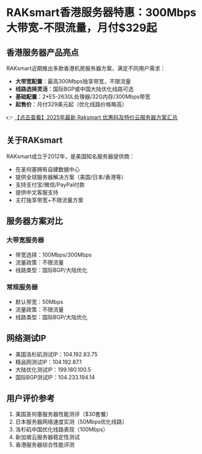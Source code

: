 # RAKsmart香港服务器特惠：300Mbps大带宽-不限流量，月付$329起

## 香港服务器产品亮点

RAKsmart近期推出多款香港机房服务器方案，满足不同用户需求：

- **大带宽配置**：最高300Mbps独享带宽，不限流量
- **线路选择灵活**：国际BGP或中国大陆优化线路可选
- **基础配置**：2*E5-2630L处理器/32G内存/300Mbps带宽
- **起售价**：月付329美元起（优化线路价格略高）

👉 [【点击查看】2025年最新 Raksmart 优惠码及特价云服务器方案汇总](https://bit.ly/raksmart)

## 关于RAKsmart

RAKsmart成立于2012年，是美国知名服务器提供商：

- 在圣何塞拥有自建数据中心
- 提供全球服务器解决方案（美国/日本/香港等）
- 支持支付宝/微信/PayPal付款
- 提供中文客服支持
- 主打独享带宽+不限流量方案

## 服务器方案对比

### 大带宽服务器
- 带宽选择：100Mbps/300Mbps
- 流量政策：不限流量
- 线路类型：国际BGP/大陆优化

### 常规服务器
- 默认带宽：50Mbps
- 流量政策：不限流量
- 线路类型：国际BGP/大陆优化

## 网络测试IP
- 美国洛杉矶测试IP：104.192.83.75
- 精品网测试IP：104.192.87.1
- 大陆优化测试IP：199.180.100.5
- 国际BGP测试IP：104.233.194.14

## 用户评价参考
1. 美国圣何塞服务器性能测评（$30套餐）
2. 日本服务器网络速度实测（50Mbps优化线路）
3. 洛杉矶中国优化线路表现（100Mbps）
4. 新加坡云服务器稳定性测试
5. 香港服务器综合性能评测